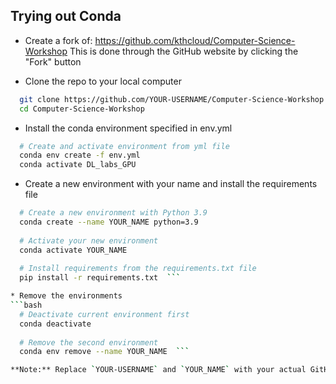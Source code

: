 ## Trying out Conda 

* Create a fork of: https://github.com/kthcloud/Computer-Science-Workshop 
  This is done through the GitHub website by clicking the "Fork" button 

* Clone the repo to your local computer  
```bash
  git clone https://github.com/YOUR-USERNAME/Computer-Science-Workshop.git
  cd Computer-Science-Workshop  
```

* Install the conda environment specified in env.yml  
```bash
  # Create and activate environment from yml file
  conda env create -f env.yml
  conda activate DL_labs_GPU 
```

* Create a new environment with your name and install the requirements file  
```bash
  # Create a new environment with Python 3.9
  conda create --name YOUR_NAME python=3.9
  
  # Activate your new environment
  conda activate YOUR_NAME
  
  # Install requirements from the requirements.txt file
  pip install -r requirements.txt  ```

* Remove the environments  
```bash
  # Deactivate current environment first
  conda deactivate
  
  # Remove the second environment
  conda env remove --name YOUR_NAME  ```

**Note:** Replace `YOUR-USERNAME` and `YOUR_NAME` with your actual GitHub username and preferred environment name respectively.
